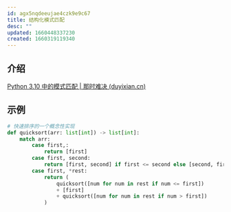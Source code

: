 ```yaml
---
id: agx5nqdeeujae4czk9e9c67
title: 结构化模式匹配
desc: ""
updated: 1660448337230
created: 1660319119340
---
```


## 介绍

[Python 3.10 中的模式匹配 | 那时难决 (duyixian.cn)](https://www.duyixian.cn/2021/03/19/Structural%20Pattern%20Matching%20In%20Python%203.10/)

## 示例

```python
# 快速排序的一个概念性实现
def quicksort(arr: list[int]) -> list[int]:
    match arr:
        case first,:
            return [first]
        case first, second:
            return [first, second] if first <= second else [second, first]
        case first, *rest:
            return (
                quicksort([num for num in rest if num <= first])
                + [first]
                + quicksort([num for num in rest if num > first])
            )
```
